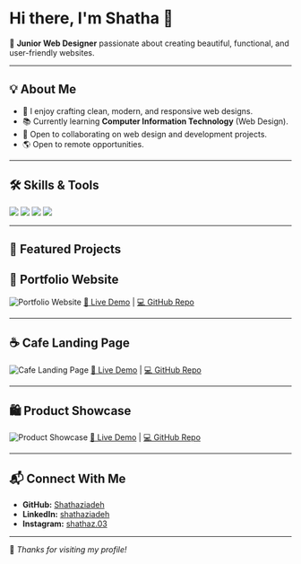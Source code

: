 # Hi there, I'm Shatha 👋

🚀 **Junior Web Designer** passionate about creating beautiful, functional, and user-friendly websites.

---

## 💡 About Me
- 🎨 I enjoy crafting clean, modern, and responsive web designs.
- 📚 Currently learning **Computer Information Technology** (Web Design).
- 🤝 Open to collaborating on web design and development projects.
- 🌎 Open to remote opportunities.

---

## 🛠 Skills & Tools
<p align="left">
  <img src="https://img.shields.io/badge/HTML5-E34F26?style=for-the-badge&logo=html5&logoColor=white" />
  <img src="https://img.shields.io/badge/CSS3-1572B6?style=for-the-badge&logo=css3&logoColor=white" />
  <img src="https://img.shields.io/badge/JavaScript-F7DF1E?style=for-the-badge&logo=javascript&logoColor=black" />
  <img src="https://img.shields.io/badge/WordPress-21759B?style=for-the-badge&logo=wordpress&logoColor=white" />
</p>

---

## 📂 Featured Projects

## 🌟 Portfolio Website
![Portfolio Website](assets/portfolio-thumbnail.png)
[🔗 Live Demo](https://shathaziadeh.github.io/shatha-portfolio/) | [💻 GitHub Repo](https://github.com/Shathaziadeh/shatha-portfolio)

---

## ☕ Cafe Landing Page
![Cafe Landing Page](assets/cafe-thumbnail.png)
[🔗 Live Demo](https://shathaziadeh.github.io/shatha-portfolio/cafe-landing/) | [💻 GitHub Repo](https://github.com/Shathaziadeh/shatha-portfolio/tree/main/cafe-landing)

---

## 🛍️ Product Showcase
![Product Showcase](assets/product-thumbnail.png)
[🔗 Live Demo](https://shathaziadeh.github.io/shatha-portfolio/product-showcase/) | [💻 GitHub Repo](https://github.com/Shathaziadeh/shatha-portfolio/tree/main/product-showcase)

---

## 📬 Connect With Me
- **GitHub:** [Shathaziadeh](https://github.com/Shathaziadeh)
- **LinkedIn:** [shathaziadeh](https://www.linkedin.com/in/shathaziadeh)
- **Instagram:** [shathaz.03](https://www.instagram.com/shathaz.03)

---

💖 _Thanks for visiting my profile!_
